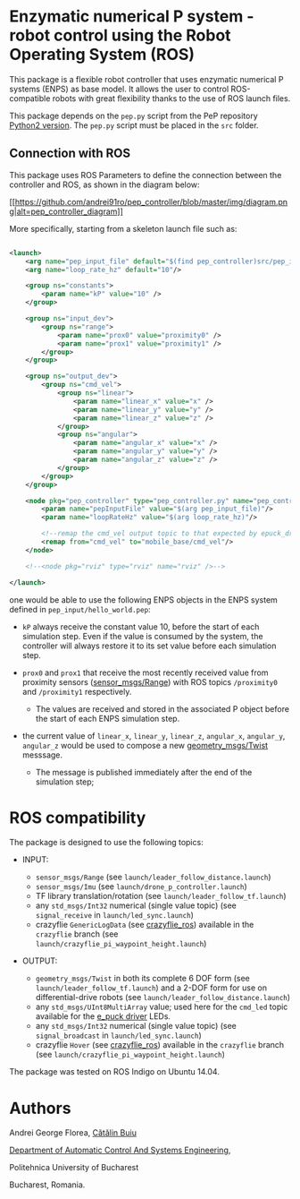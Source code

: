 # Enzymatic numerical P system - robot control using the Robot Operating System (ROS)

This package is a flexible robot controller that uses enzymatic numerical P systems (ENPS) as base model.
It allows the user to control ROS-compatible robots with great flexibility thanks to the use of ROS launch files.

This package depends on the `pep.py` script from the PeP repository [Python2 version](https://github.com/andrei91ro/pep/tree/python2_compatible_take_two).
The `pep.py` script must be placed in the `src` folder.

## Connection with ROS

This package uses ROS Parameters to define the connection between the controller and ROS, as shown in the diagram below:

[[https://github.com/andrei91ro/pep_controller/blob/master/img/diagram.png|alt=pep_controller_diagram]]

More specifically, starting from a skeleton launch file such as:
```xml

<launch>
    <arg name="pep_input_file" default="$(find pep_controller)src/pep_input/hello_world.pep"/>
    <arg name="loop_rate_hz" default="10"/>

    <group ns="constants">
        <param name="kP" value="10" />
    </group>

    <group ns="input_dev">
        <group ns="range">
            <param name="prox0" value="proximity0" />
            <param name="prox1" value="proximity1" />
        </group>
    </group>

    <group ns="output_dev">
        <group ns="cmd_vel">
            <group ns="linear">
                <param name="linear_x" value="x" />
                <param name="linear_y" value="y" />
                <param name="linear_z" value="z" />
            </group>
            <group ns="angular">
                <param name="angular_x" value="x" />
                <param name="angular_y" value="y" />
                <param name="angular_z" value="z" />
            </group>
        </group>
    </group>

	<node pkg="pep_controller" type="pep_controller.py" name="pep_control" output="screen">
        <param name="pepInputFile" value="$(arg pep_input_file)"/>
        <param name="loopRateHz" value="$(arg loop_rate_hz)"/>

        <!--remap the cmd_vel output topic to that expected by epuck_driver-->
        <remap from="cmd_vel" to="mobile_base/cmd_vel"/>
	</node>

	<!--<node pkg="rviz" type="rviz" name="rviz" />-->

</launch>
```
one would be able to use the following ENPS objects in the ENPS system defined in `pep_input/hello_world.pep`:

* `kP` always receive the constant value 10, before the start of each simulation step. Even if the value is consumed by the system, the controller will always restore it to its set value before each simulation step.

* `prox0` and `prox1` that receive the most recently received value from proximity sensors ([sensor_msgs/Range](http://docs.ros.org/jade/api/sensor_msgs/html/msg/Range.html)) with ROS topics `/proximity0` and `/proximity1` respectively.
    + The values are received and stored in the associated P object before the start of each ENPS simulation step.
* the current value of `linear_x`, `linear_y`, `linear_z`, `angular_x`, `angular_y`, `angular_z` would be used to compose a new [geometry_msgs/Twist](http://docs.ros.org/api/geometry_msgs/html/msg/Twist.html) messsage.
    + The message is published immediately after the end of the simulation step;


# ROS compatibility

The package is designed to use the following topics:

* INPUT:
    + `sensor_msgs/Range` (see `launch/leader_follow_distance.launch`)
    + `sensor_msgs/Imu` (see `launch/drone_p_controller.launch`)
    + TF library translation/rotation (see `launch/leader_follow_tf.launch`)
    + any `std_msgs/Int32` numerical (single value topic) (see `signal_receive` in `launch/led_sync.launch`)
    + crazyflie `GenericLogData` (see [crazyflie_ros](https://github.com/whoenig/crazyflie_ros)) available in the `crazyflie` branch (see `launch/crazyflie_pi_waypoint_height.launch`)

* OUTPUT:
    + `geometry_msgs/Twist` in both its complete 6 DOF form (see `launch/leader_follow_tf.launch`) and a 2-DOF form for use on differential-drive robots (see `launch/leader_follow_distance.launch`)
    + any `std_msgs/UInt8MultiArray` value; used here for the `cmd_led` topic available for the [e_puck driver](https://github.com/gctronic/epuck_driver_cpp) LEDs.
    + any `std_msgs/Int32` numerical (single value topic) (see `signal_broadcast` in `launch/led_sync.launch`)
    + crazyflie `Hover` (see [crazyflie_ros](https://github.com/whoenig/crazyflie_ros)) available in the `crazyflie` branch (see `launch/crazyflie_pi_waypoint_height.launch`)

The package was tested on ROS Indigo on Ubuntu 14.04.

# Authors
Andrei George Florea, [Cătălin Buiu](http://catalin.buiu.net)

[Department of Automatic Control And Systems Engineering](http://acse.pub.ro),

Politehnica University of Bucharest

Bucharest, Romania.
